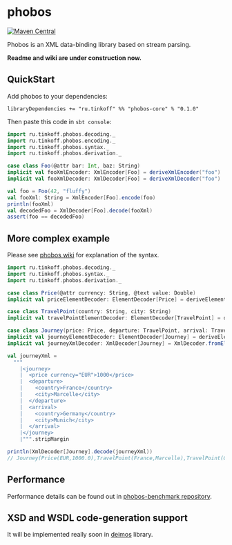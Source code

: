 # phobos
[![Maven Central](https://img.shields.io/maven-central/v/ru.tinkoff/phobos-core_2.12.svg)](https://search.maven.org/search?q=ru.tinkoff.phobos-core)

Phobos is an XML data-binding library based on stream parsing.

**Readme and wiki are under construction now.**

## QuickStart
Add phobos to your dependencies:

    libraryDependencies += "ru.tinkoff" %% "phobos-core" % "0.1.0"

Then paste this code in `sbt console`:

```scala
import ru.tinkoff.phobos.decoding._
import ru.tinkoff.phobos.encoding._
import ru.tinkoff.phobos.syntax._
import ru.tinkoff.phobos.derivation._

case class Foo(@attr bar: Int, baz: String)
implicit val fooXmlEncoder: XmlEncoder[Foo] = deriveXmlEncoder("foo")
implicit val fooXmlDecoder: XmlDecoder[Foo] = deriveXmlDecoder("foo")

val foo = Foo(42, "fluffy")
val fooXml: String = XmlEncoder[Foo].encode(foo)
println(fooXml)
val decodedFoo = XmlDecoder[Foo].decode(fooXml)
assert(foo == decodedFoo)
```

## More complex example
Please see [phobos wiki](https://github.com/TinkoffCreditSystems/phobos/wiki) for explanation of the syntax.

```scala
import ru.tinkoff.phobos.decoding._
import ru.tinkoff.phobos.syntax._
import ru.tinkoff.phobos.derivation._

case class Price(@attr currency: String, @text value: Double)
implicit val priceElementDecoder: ElementDecoder[Price] = deriveElementDecoder

case class TravelPoint(country: String, city: String)
implicit val travelPointElementDecoder: ElementDecoder[TravelPoint] = deriveElementDecoder

case class Journey(price: Price, departure: TravelPoint, arrival: TravelPoint)
implicit val journeyElementDecoder: ElementDecoder[Journey] = deriveElementDecoder
implicit val journeyXmlDecoder: XmlDecoder[Journey] = XmlDecoder.fromElementDecoder("journey")

val journeyXml =
  """
    |<journey>
    |  <price currency="EUR">1000</price>
    |  <departure>
    |    <country>France</country>
    |    <city>Marcelle</city>
    |  </departure>
    |  <arrival>
    |    <country>Germany</country>
    |    <city>Munich</city>
    |  </arrival>
    |</journey>
    |""".stripMargin

println(XmlDecoder[Journey].decode(journeyXml))
// Journey(Price(EUR,1000.0),TravelPoint(France,Marcelle),TravelPoint(Germany,Munich))
```

## Performance
Performance details can be found out in [phobos-benchmark repository](https://github.com/valentiay/phobos-benchmark). 

## XSD and WSDL code-generation support
It will be implemented really soon in [deimos](https://github.com/TinkoffCreditSystems/deimos) library.
